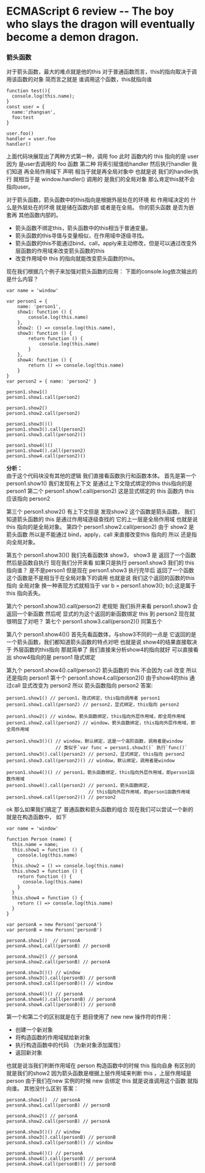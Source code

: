 # ECMAScript 6 review -- The boy who slays the dragon will eventually become a demon dragon.


### 箭头函数
对于箭头函数，最大的难点就是他的this
对于普通函数而言，this的指向取决于调用该函数的对象 简而言之就是 谁调用这个函数，this就指向谁
```
function test(){
  console.log(this.name);
}
const user = {
  name:'zhangsan',
  foo:test
}

user.foo()
handler = user.foo
handler()

```
上面代码块展现出了两种方式第一种，调用 foo 此时 函数内的 this 指向的是 user 因为 是user去调用的 foo 函数
第二种 将索引赋值给handler 然后执行handler 我们知道 再全局作用域下 声明 相当于就是再全局对象中 也就是说
我们的handler执行 就相当于是 window.handler() 调用的 是我们的全局对象 那么肯定this就不会指向user。


对于箭头函数，箭头函数中的this指向是根据外层处在的环境 和 作用域决定的
什么是外层处在的环境 就是储在函数内部 或者是在全局。 你的箭头函数 是否为嵌套再 其他函数内部的。
+ 箭头函数不绑定this，箭头函数中的this相当于普通变量。
+ 箭头函数的this寻值与变量相似，在作用域中逐级寻找。
+ 箭头函数的this不能通过bind，call，apply来主动修改，但是可以通过改变外层函数的作用域来改变箭头函数的this
+ 改变作用域中 this 的指向就能改变箭头函数的this。
      
现在我们根据几个例子来加强对箭头函数的应用：
下面的console.log依次输出的是什么内容？
```
var name = 'window'

var person1 = {
    name: 'person1',
    show1: function () {
        console.log(this.name)
    },
    show2: () => console.log(this.name),
    show3: function () {
        return function () {
            console.log(this.name)
        }
    },
    show4: function () {
        return () => console.log(this.name)
    }
}
var person2 = { name: 'person2' }

person1.show1()
person1.show1.call(person2)

person1.show2()
person1.show2.call(person2)

person1.show3()()
person1.show3().call(person2)
person1.show3.call(person2)()

person1.show4()()
person1.show4().call(person2)
person1.show4.call(person2)()
```
**分析：**  
由于这个代码块没有其他的逻辑 我们直接看函数执行和函数本体。
首先是第一个 person1.show1() 我们发现有上下文 是通过上下文隐式绑定的this this指向的是person1
第二个 person1.show1.call(person2) 这是显式绑定的 this 函数内 this 应该指向 person2 

第三个 person1.show2() 有上下文但是 发现show2 这个函数是箭头函数， 我们知道箭头函数的 this 是通过作用域逐级查找的 它的上一层是全局作用域 也就是说 this 指向的是全局对象。
第四个 person1.show2.call(person2) 由于 show2 是箭头函数 所以是不能通过 bind，apply，call 来直接改变this 指向的 所以 还是指向全局对象。

第五个 person1.show3()() 我们先看函数体 show3， show3 是 返回了一个函数 然后是函数自执行 现在我们分开来看 如果只是执行 person1.show3 我们的 this 指向谁？ 是不是person1
但是现在 person1.show3 执行完毕后 返回了一个函数 这个函数是不是相当于在全局对象下的调用 也就是说 我们这个返回的函数的this 指向 全局对象 换一种表现方式就相当于 
var b = person1.show3(); b();这是属于 this 指向丢失。

第六个 person1.show3().call(person2) 老规矩 我们拆开来看  person1.show3 会返回一个新函数 然后呢 显式的为这个返回的新函数绑定 this 到 person2 现在就很明显了对吧？
第七个 person1.show3.call(person2)() 同第五个

第八个 person1.show4()() 首先先看函数体，与show3不同的一点是 它返回的是一个箭头函数，我们都知道箭头函数的特点对吧 也就是说 show4的结果直接取决于 外层函数的this指向
那就简单了 我们直接来分析show4的指向就好 可以直接看出 show4指向的是 person1 隐式绑定

第九个 person1.show4().call(person2) 箭头函数的 this 不会因为 call 改变 所以还是指向 person1
第十个 person1.show4.call(person2)() 由于show4的this 通过call 显式改变为 person2 所以 箭头函数指向 person2
答案:
```
person1.show1() // person1，隐式绑定，this指向调用者 person1 
person1.show1.call(person2) // person2，显式绑定，this指向 person2

person1.show2() // window，箭头函数绑定，this指向外层作用域，即全局作用域
person1.show2.call(person2) // window，箭头函数绑定，this指向外层作用域，即全局作用域

person1.show3()() // window，默认绑定，这是一个高阶函数，调用者是window
				  // 类似于`var func = person1.show3()` 执行`func()`
person1.show3().call(person2) // person2，显式绑定，this指向 person2
person1.show3.call(person2)() // window，默认绑定，调用者是window

person1.show4()() // person1，箭头函数绑定，this指向外层作用域，即person1函数作用域
person1.show4().call(person2) // person1，箭头函数绑定，
							  // this指向外层作用域，即person1函数作用域
person1.show4.call(person2)() // person2
```

ok 那么如果我们搞定了 普通函数和箭头函数的组合 现在我们可以尝试一个新的 就是在构造函数中， 如下
```
var name = 'window'

function Person (name) {
  this.name = name;
  this.show1 = function () {
    console.log(this.name)
  }
  this.show2 = () => console.log(this.name)
  this.show3 = function () {
    return function () {
      console.log(this.name)
    }
  }
  this.show4 = function () {
    return () => console.log(this.name)
  }
}

var personA = new Person('personA')
var personB = new Person('personB')

personA.show1()  // personA
personA.show1.call(personB) // personB

personA.show2() // personA
personA.show2.call(personB) // personA

personA.show3()() // window
personA.show3().call(personB) // personB
personA.show3.call(personB)() // window

personA.show4()() // personA
personA.show4().call(personB) // personA
personA.show4.call(personB)() // personB
```
第一个和第二个的区别就是在于 题目使用了 new
new 操作符的作用：
+ 创建一个新对象
+ 将构造函数的作用域赋给新对象
+ 执行构造函数中的代码 （为新对象添加属性）
+ 返回新对象

也就是说当我们判断作用域在 person 构造函数中的时候 this 指向自身
有区别的就是我们的show2 因为箭头函数是根据上层作用域来判断 this ，上层作用域是 person 由于我们在new 实例的时候 new 会绑定 this 就是说谁调用这个函数 就指向谁。
其他没什么区别
答案：
```
personA.show1()  // personA
personA.show1.call(personB) // personB

personA.show2() // personA
personA.show2.call(personB) // personA

personA.show3()() // window
personA.show3().call(personB) // personB
personA.show3.call(personB)() // window

personA.show4()() // personA
personA.show4().call(personB) // personA
personA.show4.call(personB)() // personB
```
















